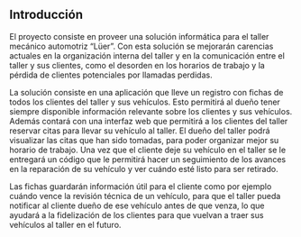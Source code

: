 Introducción
------------

El proyecto consiste en proveer una solución informática para el taller mecánico automotriz “Lüer”. Con esta solución se mejorarán carencias actuales en la organización interna del taller y en la comunicación entre el taller y sus clientes, como el desorden en los horarios de trabajo y la pérdida de clientes potenciales por llamadas perdidas.

La solución consiste en una aplicación que lleve un registro con fichas de todos los clientes del taller y sus vehículos. Esto permitirá al dueño tener siempre disponible información relevante sobre los clientes y sus vehículos. Además contará con una interfaz web que permitirá a los clientes del taller reservar citas para llevar su vehículo al taller. El dueño del taller podrá visualizar las citas que han sido tomadas, para poder organizar mejor su horario de trabajo. Una vez que el cliente deje su vehículo en el taller se le entregará un código que le permitirá hacer un seguimiento de los avances en la reparación de su vehículo y ver cuándo esté listo para ser retirado.

Las fichas guardarán información útil para el cliente como por ejemplo cuándo vence la revisión técnica de un vehículo, para  que el taller pueda notificar al cliente dueño de ese vehículo antes de que venza, lo que ayudará a la fidelización de los clientes para que vuelvan a traer sus vehículos al taller en el futuro.
